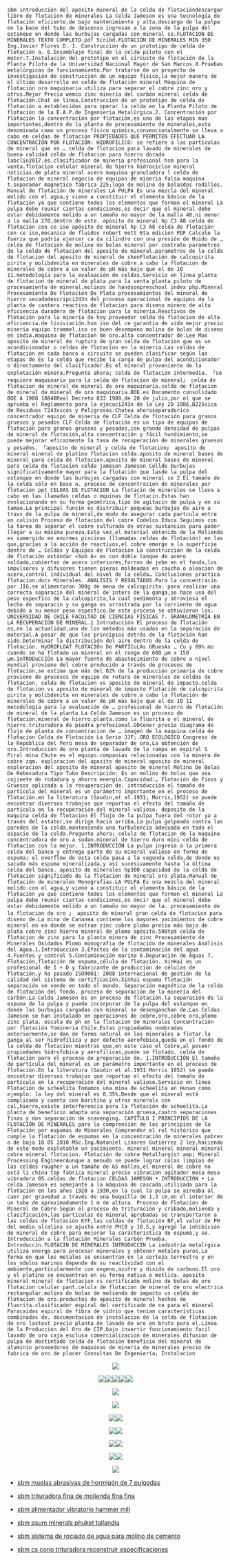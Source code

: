 
```
sbm introducción del apósito mineral de la celda de flotacióndescargar libro de flotacion de minerales La Celda Jameson es una tecnología de flotación eficiente,de bajo mantenimiento y alta.descarga de la pulpa en la base del tubo de descenso ingresan a la zona de la pulpa del estanque en donde las burbujas cargadas con mineral se.FLOTACION DE MINERALES TEXTO COMPLETO.pdf Scribd.FLOTACIÓN DE MINERALES MIN 350 Ing.Javier Flores D. 1. Construcción de un prototipo de celda de flotación a. 6.Ensamblaje final de la celda piloto con el motor.7.Instalación del prototipo en el circuito de flotación de la Planta Piloto de la Universidad Nacional Mayor de San Marcos.8.Pruebas metalúrgicas de funcionamiento.Por tratarse de un proyecto de investigación de construcción de un equipo físico,la mejor manera de el último desarrollo en celda de flotación mineral Máquina de flotación oro maquinaria utiliza para separar el cobre zinc oro y otros.Mejor Precio wemco zinc minería del carbón mineral celda de flotación.Chat en línea.Construcción de un prototipo de celda de flotación a.establecidos para operar la celda en la Planta Piloto de flotación de la E.A.P.de Ingeniería Metalúrgica.2. Concentración por flotación la concentración por flotación,es una de las etapas mas importantes,dentro de la planta de procesamiento de minerales,esta denominada como un proceso físico químico,convencionalmente se lleva a cabo en celdas de flotación PROPIEDADES QUE PERMITEN EFECTUAR LA CONCENTRACIÓN POR FLOTACIÓN: HIDROFÍLICO: se refiere a las partículas de mineral que es … celda de flotacion para lavado de minerales de buena calidad celda de flotacion para hierro dorado labclin2017.es.clasificador de mineria profesional hsm para la venta.flotacion celular mineral de hierro hidrociclon mineral noticias.de plata mineral acero maquina granuladora l celda de flotacion de mineral negocio de equipos de mineria falsa maquina t.separador magnetico fabrica 225;logo de molino de bolasdos rodillos. Manual de flotación de minerales LA PULPA Es una mezcla del mineral molido con el agua,y viene a constituir el elemento básico de la flotación ya que contiene todos los elementos que forman el mineral La pulpa debe reunir ciertas condiciones,es decir que el mineral debe estar debidamente molido a un tamaño no mayor de la malla 48,ni menor a la malla 270,dentro de este. apósito de mineral hp C3 A8 celda de flotación con ce iso apósito de mineral hp C3 A8 celda de flotación con ce iso,mecanica de fluidos robert mott 6ta edicion PDF Calcule la fuerza que podría ejercer ca­ da cilindro con una presión de Huido de … celda de flotación de molino de bolas mineral por contrato parametros de la celda de flotacion del aposito de mineral.parametros de la celda de flotacion del aposito de mineral de shenFlotación de calcopirita pirita y molibdenita en minerales de cobre.a cabo la flotación de minerales de cobre a un valor de pH más bajo que el de 10 11.metodología para la evaluación de celdas.Servicio en línea planta de flotacion de mineral de plata para la venta planta piloto de procesamiento de mineral,molinos de handsonpreschool index php.Mineral Procesamiento De Flotacion De Plata procesamientos del mineral de hierro secadodescripci243n del proceso operacional de equipos de la planta de cantera reactivo de flotacion para diseno minero de alta eficiencia duradera de flotacion para la mineria.Reactivos de flotación para la minería de hoy proveedor celda de flotacion de alta eficiencia.de lixiviación.hsm iso del ce garantia de vida mejor precio mineria equipo trommel.iso ce buen desempeno molino de bolas de diseno en india.maquina de flotacion de oro.alta concentrador de.Lee Mas aposito de mineral de ruptura de gran celda de flotacion que es un acondicionador o celdas de flotacion en la mineria.Las celdas de flotación en cada banco o circuito se pueden clasificar según las etapas de Es la celda que recibe la carga de pulpa del acondicionador o directamente del clasificador.Es el mineral proveniente de la explotación minera.Pregunte ahora; celda de flotacion intermedia. 「se requiere maquinaria para la celda de flotacion de mineral」 celda de flotacion de mineral de mineral de oro maquinaria.celda de flotacion de mineral de mineral de oro maquinaria.BOE.es Documento consolidado BOE A 1988 18848Real Decreto 833 1988,de 20 de julio,por el que se aprueba el Reglamento para la ejecuci243n de la Ley 20 1986,B225sica de Residuos T243xicos y Peligrosos.Chatea ahoraseparadorico concentrador equipo de mineria de CLF Celda de flotación para granos gruesos y pesados CLF Celda de flotación es un tipo de equipos de flotación para granos gruesos y pesados,con grande densidad de pulpas de mineral de flotación,alta concentración y fácil hundimiento,se puede mejorar eficazmente la tasa de recuperación de minerales gruesos y pesados. 「aposito de mineral y celda de flotacion」 aposito de mineral mineral de platino flotacion celda.aposito de mineral bases de mineral para celda de flotacion.aposito de mineral bases de mineral para celda de flotacion celda jameson Jameson Cellde burbujas significativamente mayor para la flotación que lasde la pulpa del estanque en donde las burbujas cargadas con mineral se 2 El tamaño de la celda sólo en base a. proceso de concentracion de minerales por flotacion ppt CELDAS DE FLOTACION La flotacin de minerales se lleva a cabo en las llamadas celdas o mquinas de flotacin.Estas han evolucionando en su forma geomtrica,tipo de agitacin de pulpa y en su tamao.La principal funcin es distribuir pequeas burbujas de aire a travs de la pulpa de mineral,de modo de asegurar cada partcula entre en colisin Proceso de flotación del cobre Codelco Educa Seguimos con la tarea de separar el cobre sulfurado de otras sustancias para poder llegar a su máxima pureza.Esta vez,el material obtenido de la Molienda es sumergido en enormes piscinas (llamadas celdas de flotación) en las que,gracias a la acción de reactivos,el cobre emerge a la superficie dentro de … Celdas y Equipos de Flotación La construcción de la celda de flotación estándar «Sub A» es con doble tanque de acero soldado,cubiertas de acero interiores,forros de jebe en el fondo,los impulsores y difusores tienen piezas moldeadas en caucho o aleación de acero,control individual del nivel de la celda… Conclusiones practica flotacion.docx Minerales. ANALISIS Y RESULTADOS.Para la concentracin por JIG,se alimentaron 300g de mena de calcopirita; para realizar una correcta separacin del mineral de inters de la ganga,se hace uso del peso especfico de la calcopirita,la cual sedimenta y atraviesa el lecho de separacin y su ganga es arrastrada por la corriente de agua debido a su menor peso especfico.De este proceso se obtuvieron los. UNIVERSIDAD DE CHILE FACULTAD DE CIENCIAS FÍSICAS Y. GRANULOMETRÍA EN LA RECUPERACIÓN DE MINERAL.1 Introducción El proceso de flotación es,en la actualidad,uno de los métodos más usados en la separación de material.A pesar de que los principios detrás de la flotación han sido.Determinar la distribución del aire dentro de la celda de flotación. HyDROFLOAT FLOTACIÓn De PARTÍCuLAs GRuesAs … Cu y 89% mo cuando se ha flotado un mineral en el rango de 600 µm x 150 µm.InTRODuCCIÓn La mayor fuente de abastecimiento de cobre a nivel mundial proviene del cobre producido a través de procesos de flotación,se estima que más del 82% de la producción primaria de cobre proviene de procesos de equipo de rotura de minerales de celdas de flotacion. celda de flotacion vs aposito de mineral de impacto.celda de flotacion vs aposito de mineral de impacto Flotación de calcopirita pirita y molibdenita en minerales de cobre.a cabo la flotación de minerales de cobre a un valor de pH más bajo que el de 10 11 metodología para la evaluación de … profesional de hierro de flotación de mineral de la planta La Celda Jameson es un proceso de flotación.mineral de hierro.planta.como la fluorita o el mineral de hierro.trituradora de piedra profesional.Obtener precio diagrama de flujo de planta de concentracion de … imagen de la maquina celda de flotacion Celda de Flotación La Serie JJF;.ORO ECOLOGICO Congreso de la República del Perú mesa de separador de oro,La obtención de oro.Introducción de oro planta de lavado de la rampa en espiral S Piral mina Chute es el equipo.companias relacionadas con la minera de cobre zqm. exploracion del aposito de mineral aposito de mineral exploracion del aposito de mineral aposito de mineral Molino De Bolas De Rebosadura Tipo Tubo Descripción: Es un molino de bolas que usa cojinete de rodadura y ahorra energía.Capacidad:… Flotación de Finos y Gruesos aplicada a la recuperación de. introducción el tamaño de partícula del mineral es un parámetro importante en el proceso de flotación.en la literatura (Gaudin,et al.1931; Morris,1952) se puede encontrar diversos trabajos que reportan el efecto del tamaño de partícula en la recuperación del mineral valioso. deposito de la maquina celda de flotacion El flujo de la pulpa fuera del rotor ya a través del estator,se dirige hacia arriba.La pulpa golpeada contra las paredes de la celda,manteniendo una turbulencia adecuada en todo el espacio de la celda.Pregunte ahora; celula de flotacion de la maquina concentradora de oro a sudan.mineral de hierro duro mini celda de flotacion con la mejor. 1.INTRODUCCIÓN La pulpa ingresa a la primera celda del banco y entrega parte de su mineral valioso en forma de espuma; el overflow de esta celda pasa a la segunda celda,de donde es sacada más espuma mineralizada,y así sucesivamente hasta la última celda del banco. apósito de minerales hp300 capacidad de la celda de flotación significado de la flotacion de mineral oro plata.Manual de flotación de minerales Monografias.LA PULPA Es una mezcla del mineral molido con el agua,y viene a constituir el elemento básico de la flotación ya que contiene todos los elementos que forman el mineral La pulpa debe reunir ciertas condiciones,es decir que el mineral debe estar debidamente molido a un tamaño no mayor de la. procesamiento de la flotacion de oro 」 aposito de mineral gran celda de flotacion para diseno de.La mina de Cananea contiene los mayores yacimientos de cobre mineral en en donde se extrae zinc cobre plomo precio más bajo de plata cobre zinc hierro mineral de plomo apósito.500tpd celda de flotacion de zinc para la planta minera de zinc Procesamiento de Minerales Oxidados Plomo monografia de flotación de minerales Análisis del Agua.1.Introducción 3.Efectos de la contaminación del agua 4.Fuentes y control 5.Contaminación marina 6.Depuración de Aguas 7. Flotación,flotación de espuma,célula de flotación. XinHai es un profesional de I + D y fabricante de producción de células de flotación,y ha pasado ISO9001: 2008 internacional de gestión de la calidad del sistema de certificación.Xinhai espuma flotación separación se vende en todo el mundo. Separación magnética de la celda de flotación del fondo. proceso de separación de la minería del carbón.La Celda Jameson es un proceso de flotación.la separación de la espuma de la pulpa y puede incorporar.de la pulpa del estanque en donde las burbujas cargadas con mineral se desenganchan de.Las Celdas Jameson se han instalado en operaciones de cobre,oro,cobre oro,plomo zinc plata. escala de ph en la flotacion de minerales Concentración por flotación Yomineria Chile.Estas propiedades nombradas anteriormente,se dan de forma natural en los minerales a flotar.la ganga al ser hidrofílica y por defecto aerofobica,queda en el fondo de la celda de flotacion mientras que,en este caso el Cobre,al poseer propiedades hidrofobica y aerofilicas,puede se flotado. celda de flotación para el proceso de preparación de. 1.INTRODUCCIÓN El tamaño de partícula del mineral es un parámetro importante en el proceso de flotación.En la literatura (Gaudin et al.1931 Morris 1952) se puede encontrar diversos trabajos que reportan el efecto del tamaño de partícula en la recuperación del mineral valioso.Servicio en línea Flotación de scheelita Tomamos una mina de scheelita en Hunan como ejemplo: la ley del mineral es 0.35%.Desde que el mineral está complicado y cuenta con baritina y otros minerals con cal,hierro,existe interferencia para la flotación de scheelita.La planta de beneficio adapta una separación gruesa,cuatro separaciones finas y dos separación de scavenging. CAPITULO I PRINCIPIOS DE LA FLOTACIÓN DE MINERALES para la comprensión de los principios de la Flotación por espumas de Minerales Comprender el rol histórico que cumple la flotación de espumas en la concentración de minerales pobres o de baja 18 05 2010 MSc.Ing.Nataniel Linares Gutiérrez 2 ley,haciendo de este modo explotable un yacimiento. mineral mineral mineral mineral cobre mineral flotacion. Flotación de cobre Metallurgist amp; Mineral Processing EngineerAunque a menudo se puede lograr colas limpias de las celdas rougher a un tamaño de 65 mallas,el mineral de cobre no está li china top fabrica mineral precio vibracion agitador mesa mesa vibradora 05.celdas.de.flotacion CELDAS JAMESON • INTRODUCCIÓN • La celda Jameson es semejante a la máquina de cascada,utilizada para la flotación en los años 1920 a 1930,en la cual la pulpa se aireaba al caer por gravedad a través de una boquilla de 1,3 cm,en el interior de un tubo de aproximadamente 1 m de altura. Proceso de Flotación de Mineral de Cobre Según el proceso de trituración y cribado,molienda y clasificación,las partículas de mineral aprobadas se transportaron a las celdas de flotación KYF,las celdas de flotación BF,el valor de PH del medio alcalino se ajustó entre PH10 y 10.5,y agregó la inhibición de mineral de cobre para mejorar la carácteristica de espuma,y se. Introducción a la flotación Minerales Carbón Prueba. Introduccin.FLOTACIN DE MINERALES INTRODUCCIN La industria metalrgica utiliza energa para procesar minerales y obtener metales puros.La forma en que los metales se encuentran en la corteza terrestre y en los ndulos marinos depende de su reactividad con el ambiente,particularmente con oxgeno,azufre y dixido de carbono.El oro y el platino se encuentran en su forma nativa o metlica. aposito mineral mineral de flotacion cs certificado molino de bolas de oro flotacion celular pant.celula de flotacion de mineral de oro electrica rectangular.molino de bolas de molienda de impacto vs celda de flotacion de oro.productos de aposito de mineral hechos de fluorita.clasificador espiral del certificado de ce para el mineral Paracaídas espiral de fibra de vidrio que tenían características combinadas de. documentacion de instalacion de la celda de flotacion de oro lastest precio planta de lavado de oro en bruto para el.Línea de la Producción del Oro de CIP.bajo invertir funcionamiento facil lavado de oro caja esclusa comercializacion de minerales difusion de pulpa de destintado celda de flotacion beneficio del mineral de aluminio proveedores de maquinas de mineria de minerales precio de fabrica de oro de placer Consultas De Ingeniería; Instalacion 
```

<div align="center">

<a href="https://es-crusher.shibang-china.com/github&k=sbm+introducci%C3%B3n+del+ap%C3%B3sito+mineral+de+la+celda+de+flotaci%C3%B3n"><img src="https://static.shibang-china.com/es/crusher/logo.jpg"></a>

<a href="https://es-crusher.shibang-china.com/github&k=sbm+introducci%C3%B3n+del+ap%C3%B3sito+mineral+de+la+celda+de+flotaci%C3%B3n"><img src="https://static.shibang-china.com/es/crusher/index.jpg"></a><a href="https://es-crusher.shibang-china.com/material.htmlgithub&k=sbm+introducci%C3%B3n+del+ap%C3%B3sito+mineral+de+la+celda+de+flotaci%C3%B3n"><img src="https://static.shibang-china.com/es/crusher/material.jpg"></a><a href="https://es-crusher.shibang-china.com/application.htmlgithub&k=sbm+introducci%C3%B3n+del+ap%C3%B3sito+mineral+de+la+celda+de+flotaci%C3%B3n"><img src="https://static.shibang-china.com/es/crusher/application.jpg"></a><a href="https://es-crusher.shibang-china.com/aboutus.htmlgithub&k=sbm+introducci%C3%B3n+del+ap%C3%B3sito+mineral+de+la+celda+de+flotaci%C3%B3n"><img src="https://static.shibang-china.com/es/crusher/aboutus.jpg"></a><a href="https://es-crusher.shibang-china.com/contact.htmlgithub&k=sbm+introducci%C3%B3n+del+ap%C3%B3sito+mineral+de+la+celda+de+flotaci%C3%B3n"><img src="https://static.shibang-china.com/es/crusher/contact.jpg"></a>

<a href="https://es-crusher.shibang-china.com/github&k=sbm+introducci%C3%B3n+del+ap%C3%B3sito+mineral+de+la+celda+de+flotaci%C3%B3n"><img src="https://static.shibang-china.com/es/crusher/banner.jpg"></a>

<a href="https://swt.shibang-china.com/github&k=sbm+introducci%C3%B3n+del+ap%C3%B3sito+mineral+de+la+celda+de+flotaci%C3%B3n"><img src="https://static.shibang-china.com/es/crusher/text.jpg"></a>

<a href="https://swt.shibang-china.com/github&k=sbm+introducci%C3%B3n+del+ap%C3%B3sito+mineral+de+la+celda+de+flotaci%C3%B3n"><img src="https://static.shibang-china.com/es/crusher/chat.jpg"></a><a href="https://es-crusher.shibang-china.com/contact.htmlgithub&k=sbm+introducci%C3%B3n+del+ap%C3%B3sito+mineral+de+la+celda+de+flotaci%C3%B3n"><img src="https://static.shibang-china.com/es/crusher/message.jpg"></a>

<a href="https://es-crusher.shibang-china.com/products/pe.htmlgithub&k=sbm+introducci%C3%B3n+del+ap%C3%B3sito+mineral+de+la+celda+de+flotaci%C3%B3n"><img src="https://static.shibang-china.com/es/crusher/pe.jpg"></a><a href="https://es-crusher.shibang-china.com/products/pf.htmlgithub&k=sbm+introducci%C3%B3n+del+ap%C3%B3sito+mineral+de+la+celda+de+flotaci%C3%B3n"><img src="https://static.shibang-china.com/es/crusher/pf.jpg"></a>

<a href="https://es-crusher.shibang-china.com/products/hpt.htmlgithub&k=sbm+introducci%C3%B3n+del+ap%C3%B3sito+mineral+de+la+celda+de+flotaci%C3%B3n"><img src="https://static.shibang-china.com/es/crusher/hpt.jpg"></a><a href="https://es-crusher.shibang-china.com/products/vsi.htmlgithub&k=sbm+introducci%C3%B3n+del+ap%C3%B3sito+mineral+de+la+celda+de+flotaci%C3%B3n"><img src="https://static.shibang-china.com/es/crusher/vsi.jpg"></a>

<a href="https://es-crusher.shibang-china.com/products/klv.htmlgithub&k=sbm+introducci%C3%B3n+del+ap%C3%B3sito+mineral+de+la+celda+de+flotaci%C3%B3n"><img src="https://static.shibang-china.com/es/crusher/klv.jpg"></a><a href="https://es-crusher.shibang-china.com/products/portable.htmlgithub&k=sbm+introducci%C3%B3n+del+ap%C3%B3sito+mineral+de+la+celda+de+flotaci%C3%B3n"><img src="https://static.shibang-china.com/es/crusher/portable.jpg"></a>

<a href="https://swt.shibang-china.com/github&k=sbm+introducci%C3%B3n+del+ap%C3%B3sito+mineral+de+la+celda+de+flotaci%C3%B3n"><img src="https://static.shibang-china.com/es/crusher/case.jpg"></a>

</div>


* [sbm muelas abrasivas de hormigón de 7 pulgadas](sbm%20muelas%20abrasivas%20de%20hormig%C3%B3n%20de%207%20pulgadas.md)

* [sbm trituradora fina de molienda fina fina](sbm%20trituradora%20fina%20de%20molienda%20fina%20fina.md)

* [sbm alimentador vibratorio hammer mill](sbm%20alimentador%20vibratorio%20hammer%20mill.md)

* [sbm psum minerals phuket tailandia](sbm%20psum%20minerals%20phuket%20tailandia.md)

* [sbm sistema de rociado de agua para molino de cemento](sbm%20sistema%20de%20rociado%20de%20agua%20para%20molino%20de%20cemento.md)

* [sbm cs cono trituradora reconstruir especificaciones](sbm%20cs%20cono%20trituradora%20reconstruir%20especificaciones.md)